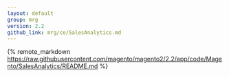 ```yaml
---
layout: default
group: mrg
version: 2.2
github_link: mrg/ce/SalesAnalytics.md
---
```


{% remote_markdown https://raw.githubusercontent.com/magento/magento2/2.2/app/code/Magento/SalesAnalytics/README.md %}